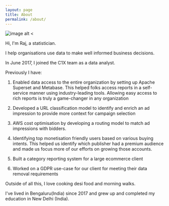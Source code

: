 ```yaml
---
layout: page
title: About
permalink: /about/
---
```


![image alt <]({{site.baseurl}}/images/raj_dp.png)

Hi, I'm Raj, a statistician. 

I help organisations use data to make well informed business decisions.

In June 2017, I joined the C1X team as a data analyst.

Previously I have:

1. Enabled data access to the entire organization by setting up Apache Superset and Metabase. This helped folks access reports in a self-service manner using industry-leading tools. Allowing easy access to rich reports is truly a game-changer in any organization

2. Developed a URL classification model to identify and enrich an ad impression to provide more context for campaign selection

3. AWS cost optimisation by developing a routing model to match ad impressions with bidders. 

4. Identifying top monetisation friendly users based on various buying intents. This helped us identify which publisher had a premium audience and made us focus more of our efforts on growing those accounts. 

5. Built a category reporting system for a large ecommerce client

6. Worked on a GDPR use-case for our client for meeting their data removal requirements


Outside of all this, I love cooking desi food and morning walks. 

I've lived in Bengaluru(India) since 2017 and grew up and completed my education in New Delhi (India).
